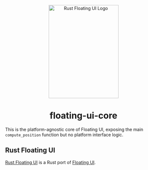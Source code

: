 <p align="center">
    <a href="../../logo.svg">
        <img src="../../logo.svg" width="225" height="300" alt="Rust Floating UI Logo">
    </a>
</p>

<h1 align="center">floating-ui-core</h1>

This is the platform-agnostic core of Floating UI, exposing the main `compute_position` function but no platform interface logic.

## Rust Floating UI

[Rust Floating UI](https://github.com/RustForWeb/floating-ui) is a Rust port of [Floating UI](https://floating-ui.com).
